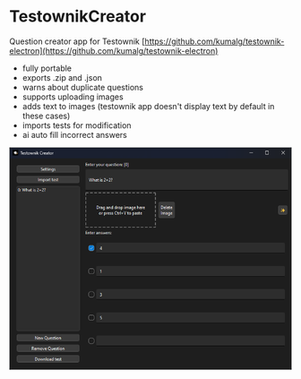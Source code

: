 # TestownikCreator

Question creator app for Testownik
[https://github.com/kumalg/testownik-electron](https://github.com/kumalg/testownik-electron)

- fully portable
- exports .zip and .json
- warns about duplicate questions
- supports uploading images
- adds text to images (testownik app doesn't display text by default in these cases)
- imports tests for modification
- ai auto fill incorrect answers

![image](.github/image.png)